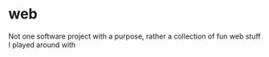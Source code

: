 # web
Not one software project with a purpose, rather a collection of fun web stuff I played around with
